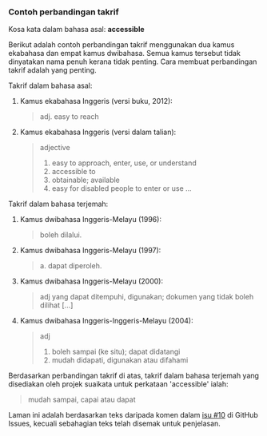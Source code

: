 ---
---

### Contoh perbandingan takrif

Kosa kata dalam bahasa asal: **accessible**

Berikut adalah contoh perbandingan takrif menggunakan dua
kamus ekabahasa dan empat kamus dwibahasa. Semua kamus
tersebut tidak dinyatakan nama penuh kerana tidak penting.
Cara membuat perbandingan takrif adalah yang penting.

Takrif dalam bahasa asal:

1. Kamus ekabahasa Inggeris (versi buku, 2012):

    > adj. easy to reach

2. Kamus ekabahasa Inggeris (versi dalam talian):

    > adjective
    >
    > 1. easy to approach, enter, use, or understand
    > 2. accessible to
    > 3. obtainable; available
    > 4. easy for disabled people to enter or use
    >    ...

Takrif dalam bahasa terjemah:

1. Kamus dwibahasa Inggeris-Melayu (1996):

    > boleh dilalui.

2. Kamus dwibahasa Inggeris-Melayu (1997):

    > a. dapat diperoleh.

3. Kamus dwibahasa Inggeris-Melayu (2000):

    > adj yang dapat ditempuhi, digunakan;
    > dokumen yang tidak boleh dilihat [...]

4. Kamus dwibahasa Inggeris-Inggeris-Melayu (2004):

    > adj
    >
    > 1. boleh sampai (ke situ); dapat didatangi
    > 2. mudah didapati, digunakan atau difahami

Berdasarkan perbandingan takrif di atas, takrif dalam
bahasa terjemah yang disediakan oleh projek suaikata untuk
perkataan 'accessible' ialah:

> mudah sampai, capai atau dapat

Laman ini adalah berdasarkan teks daripada komen dalam
[isu #10][a] di GitHub Issues, kecuali sebahagian teks
telah disemak untuk penjelasan.

  [a]: https://github.com/kmubiin/suaikata/issues/10

